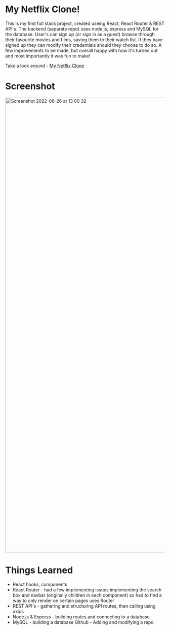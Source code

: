 # My Netflix Clone!

This is my first full stack project, created useing React, React Router & REST API's. The backend (separate repo) uses node.js, express and MySQL for the database. User's can sign up (or sign in as a guest) browse through their favourite movies and films, saving them to their watch list. If they have signed up they can modify their credentials should they choose to do so.
A few improvements to be made, but overall happy with how it's turned out and most importantly it was fun to make!

Take a look around - [My Netflix Clone](https://my-netflix-clone.co.uk)

# Screenshot


<img width="1431" alt="Screenshot 2022-08-26 at 13 00 32" src="https://user-images.githubusercontent.com/71045580/191341791-45192a79-2c6f-4d23-a241-bdcf55e9b88d.png">

# Things Learned

* React hooks, components
* React Router - had a few implementing issues implementing the search box and navbar (originally children in each component) so had to find a way to only render on certain pages uses Router
* REST API's - gathering and structuring API routes, then calling using axios 
* Node.js & Express - building routes and connecting to a database
* MySQL - building a database 
Github - Adding and modifying a repo
